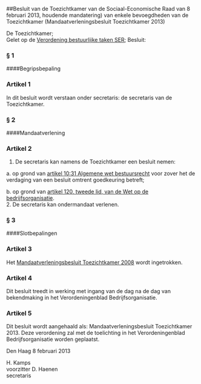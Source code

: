 <meta http-equiv='Content-Type' content='text/html; charset=utf-8' />

##Besluit van de Toezichtkamer van de Sociaal-Economische Raad van 8 februari 2013, houdende mandatering) van enkele bevoegdheden van de Toezichtkamer (Mandaatverleningsbesluit Toezichtkamer 2013)

De Toezichtkamer;  
Gelet op de [Verordening bestuurlijke taken SER](../../../../../pbo/verordening/bestuurlijke/taken/ser/BWBR0032870/README.md);
Besluit:     
### §  1  

####Begripsbepaling

### Artikel  1  

In dit besluit wordt verstaan onder secretaris: de secretaris van de Toezichtkamer.  

### §  2  

####Mandaatverlening

### Artikel  2  

1.  De secretaris kan namens de Toezichtkamer een besluit nemen: 

a. op grond van [artikel 10:31 Algemene wet bestuursrecht](../../../../../wet/algemene/wet/bestuursrecht/BWBR0005537/README.md) voor zover het de verdaging van een besluit omtrent goedkeuring betreft;  

b. op grond van [artikel 120, tweede lid, van de Wet op de bedrijfsorganisatie](../../../../../wet/wet/op/de/bedrijfsorganisatie/BWBR0002058/README.md).     
2.  De secretaris kan ondermandaat verlenen.   

### §  3  

####Slotbepalingen

### Artikel  3  

Het [Mandaatverleningsbesluit Toezichtkamer 2008](../../../../../pbo/mandaatverleningsbesluit/toezichtkamer/2008/BWBR0027170/README.md) wordt ingetrokken.  

### Artikel  4  

Dit besluit treedt in werking met ingang van de dag na de dag van bekendmaking in het Verordeningenblad Bedrijfsorganisatie.  

### Artikel  5  

Dit besluit wordt aangehaald als: Mandaatverleningsbesluit Toezichtkamer 2013. Deze verordening zal met de toelichting in het Verordeningenblad Bedrijfsorganisatie worden geplaatst.  

Den Haag 
8 februari 2013   

H. Kamps  
voorzitter 
D. Haenen  
secretaris    
